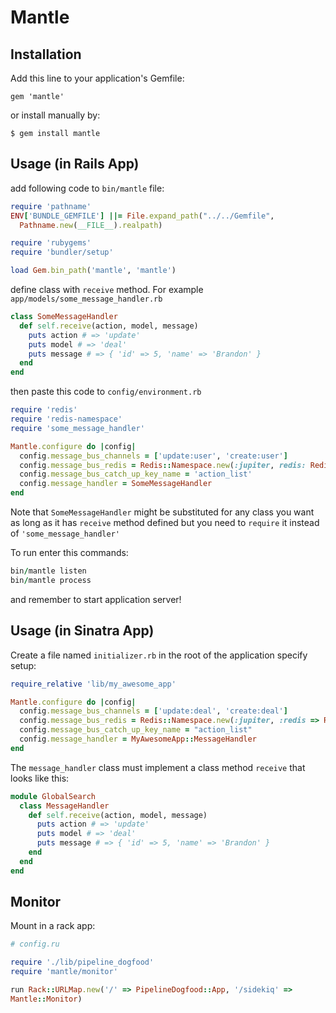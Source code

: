 # Mantle

## Installation

Add this line to your application's Gemfile:

    gem 'mantle'

or install manually by:

    $ gem install mantle


## Usage (in Rails App)

add following code to `bin/mantle` file:

```Ruby
require 'pathname'
ENV['BUNDLE_GEMFILE'] ||= File.expand_path("../../Gemfile",
  Pathname.new(__FILE__).realpath)

require 'rubygems'
require 'bundler/setup'

load Gem.bin_path('mantle', 'mantle')
```

define class with `receive` method. For example `app/models/some_message_handler.rb`

```Ruby
class SomeMessageHandler
  def self.receive(action, model, message)
    puts action # => 'update'
    puts model # => 'deal'
    puts message # => { 'id' => 5, 'name' => 'Brandon' }
  end
end
```

then paste this code to `config/environment.rb`


```Ruby
require 'redis'
require 'redis-namespace'
require 'some_message_handler'

Mantle.configure do |config|
  config.message_bus_channels = ['update:user', 'create:user']
  config.message_bus_redis = Redis::Namespace.new(:jupiter, redis: Redis.new)
  config.message_bus_catch_up_key_name = 'action_list'
  config.message_handler = SomeMessageHandler
end
```

Note that `SomeMessageHandler` might be substituted for any class you want as long as it has `receive` method defined but you need to `require` it instead of `'some_message_handler'`

To run enter this commands:

```Ruby
bin/mantle listen
bin/mantle process
```

and remember to start application server!

## Usage (in Sinatra App)

Create a file named `initializer.rb` in the root of the application specify setup:

```Ruby
require_relative 'lib/my_awesome_app'

Mantle.configure do |config|
  config.message_bus_channels = ['update:deal', 'create:deal']
  config.message_bus_redis = Redis::Namespace.new(:jupiter, :redis => Redis.new)
  config.message_bus_catch_up_key_name = "action_list"
  config.message_handler = MyAwesomeApp::MessageHandler
end
```

The `message_handler` class must implement a class method `receive` that looks like this:

```Ruby
module GlobalSearch
  class MessageHandler
    def self.receive(action, model, message)
      puts action # => 'update'
      puts model # => 'deal'
      puts message # => { 'id' => 5, 'name' => 'Brandon' }
    end
  end
end
```

## Monitor

Mount in a rack app:

```ruby
# config.ru

require './lib/pipeline_dogfood'
require 'mantle/monitor'

run Rack::URLMap.new('/' => PipelineDogfood::App, '/sidekiq' =>
Mantle::Monitor)
```
